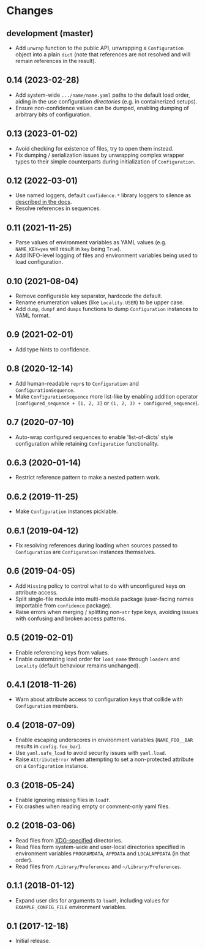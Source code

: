 Changes
=======

development (master)
--------------------

- Add `unwrap` function to the public API, unwrapping a `Configuration` object into a plain `dict` (note that references are not resolved and will remain references in the result).

0.14 (2023-02-28)
-----------------

- Add system-wide `.../name/name.yaml` paths to the default load order, aiding in the use configuration *directories* (e.g. in containerized setups).
- Ensure non-confidence values can be dumped, enabling dumping of arbitrary bits of configuration.

0.13 (2023-01-02)
-----------------

- Avoid checking for existence of files, try to open them instead.
- Fix dumping / serialization issues by unwrapping complex wrapper types to their simple counterparts during initialization of `Configuration`.

0.12 (2022-03-01)
-----------------

- Use named loggers, default `confidence.*` library loggers to silence as [described in the docs](https://docs.python.org/3/howto/logging.html#configuring-logging-for-a-library).
- Resolve references in sequences.

0.11 (2021-11-25)
-----------------

- Parse values of environment variables as YAML values (e.g. `NAME_KEY=yes` will result in `key` being `True`).
- Add INFO-level logging of files and environment variables being used to load configuration.

0.10 (2021-08-04)
-----------------

- Remove configurable key separator, hardcode the default.
- Rename enumeration values (like `Locality.USER`) to be upper case.
- Add `dump`, `dumpf` and `dumps` functions to dump `Configuration` instances to YAML format.

0.9 (2021-02-01)
----------------

- Add type hints to confidence.

0.8 (2020-12-14)
----------------

- Add human-readable `repr`s to `Configuration` and `ConfigurationSequence`.
- Make `ConfigurationSequence` more list-like by enabling addition operator (`configured_sequence + [1, 2, 3]` or `(1, 2, 3) + configured_sequence`).

0.7 (2020-07-10)
----------------

- Auto-wrap configured sequences to enable 'list-of-dicts' style configuration while retaining `Configuration` functionality.

0.6.3 (2020-01-14)
------------------

- Restrict reference pattern to make a nested pattern work.

0.6.2 (2019-11-25)
------------------

- Make `Configuration` instances picklable.

0.6.1 (2019-04-12)
------------------

- Fix resolving references during loading when sources passed to `Configuration` are `Configuration` instances themselves.

0.6 (2019-04-05)
----------------

- Add `Missing` policy to control what to do with unconfigured keys on attribute access.
- Split single-file module into multi-module package (user-facing names importable from `confidence` package).
- Raise errors when merging / splitting non-`str` type keys, avoiding issues with confusing and broken access patterns.

0.5 (2019-02-01)
----------------

- Enable referencing keys from values.
- Enable customizing load order for `load_name` through `loaders` and `Locality` (default behaviour remains unchanged).

0.4.1 (2018-11-26)
------------------

- Warn about attribute access to configuration keys that collide with `Configuration` members.

0.4 (2018-07-09)
----------------

- Enable escaping underscores in environment variables (`NAME_FOO__BAR` results in `config.foo_bar`).
- Use `yaml.safe_load` to avoid security issues with `yaml.load`.
- Raise `AttributeError` when attempting to set a non-protected attribute on a `Configuration` instance.

0.3 (2018-05-24)
----------------

- Enable ignoring missing files in `loadf`.
- Fix crashes when reading empty or comment-only yaml files.

0.2 (2018-03-06)
----------------

- Read files from [XDG-specified](https://specifications.freedesktop.org/basedir-spec/latest/) directories.
- Read files form system-wide and user-local directories specified in environment variables `PROGRAMDATA`, `APPDATA` and `LOCALAPPDATA` (in that order).
- Read files from `/Library/Preferences` and `~/Library/Preferences`.

0.1.1 (2018-01-12)
------------------

- Expand user dirs for arguments to `loadf`, including values for `EXAMPLE_CONFIG_FILE` environment variables.

0.1 (2017-12-18)
----------------

- Initial release.
